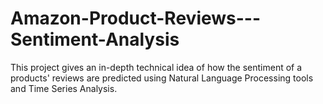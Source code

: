 # Amazon-Product-Reviews---Sentiment-Analysis
This project gives an in-depth technical idea of how the sentiment of a products' reviews are predicted using Natural Language Processing tools and Time Series Analysis.
